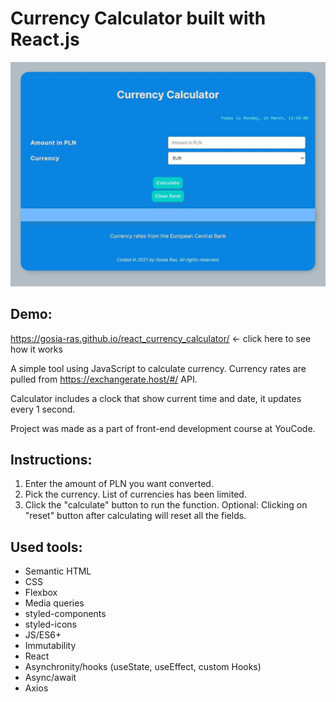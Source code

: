 # Currency Calculator built with React.js
![App screenshot](https://raw.githubusercontent.com/Gosia-Ras/react_currency_calculator/main/public/calculator-screenshot.JPG)

## Demo: 
https://gosia-ras.github.io/react_currency_calculator/ <- click here to see how it works

A simple tool using JavaScript to calculate currency. Currency rates are pulled from https://exchangerate.host/#/ API. 

Calculator includes a clock that show current time and date, it updates every 1 second.

Project was made as a part of front-end development course at YouCode.

## Instructions: 
1. Enter the amount of PLN you want converted.
2. Pick the currency. List of currencies has been limited.
3. Click the "calculate" button to run the function. 
Optional: Clicking on "reset" button after calculating will reset all the fields.

## Used tools:
- Semantic HTML
- CSS
- Flexbox
- Media queries
- styled-components
- styled-icons
- JS/ES6+
- Immutability
- React
- Asynchronity/hooks (useState, useEffect, custom Hooks)
- Async/await
- Axios
